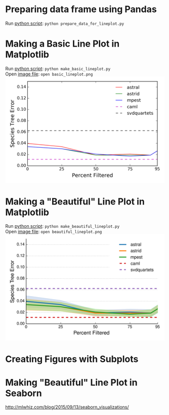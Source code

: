 # Preparing data frame using Pandas
Run [python script](prepare_data_for_lineplot.py): `python prepare_data_for_lineplot.py`

# Making a Basic Line Plot in Matplotlib
Run [python script](make_basic_lineplot.py): `python make_basic_lineplot.py` </br>
Open [image file](basic_lineplot.png): `open basic_lineplot.png`
![](basic_lineplot.png)

# Making a "Beautiful" Line Plot in Matplotlib
Run [python script](make_beautiful_lineplot.py): `python make_beautiful_lineplot.py` </br>
Open [image file](beautiful_lineplot.png): `open beautiful_lineplot.png`
![](beautiful_lineplot.png)

# Creating Figures with Subplots


# Making "Beautiful" Line Plot in Seaborn
http://mlwhiz.com/blog/2015/09/13/seaborn_visualizations/
